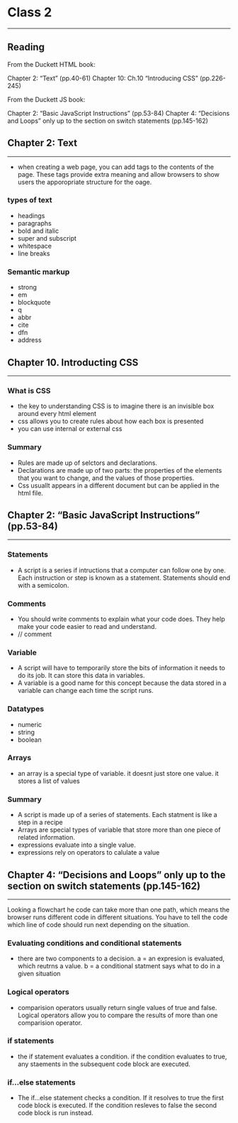 # Class 2 
---

## Reading

From the Duckett HTML book:

Chapter 2: “Text” (pp.40-61)
Chapter 10: Ch.10 “Introducing CSS” (pp.226-245)

From the Duckett JS book:

Chapter 2: “Basic JavaScript Instructions” (pp.53-84)
Chapter 4: “Decisions and Loops” only up to the section on switch statements (pp.145-162)

## Chapter 2: Text
---

- when creating a web page, you can add tags to the contents of the page. These tags provide extra meaning and allow browsers to show users the apporopriate structure for the oage.

### types of text
- headings
- paragraphs
- bold and italic
- super and subscript
- whitespace
- line breaks

### Semantic markup 
- strong
- em
- blockquote
- q
- abbr
- cite
- dfn
- address


## Chapter 10. Introducting CSS
---

### What is CSS

- the key to understanding CSS is to imagine there is an invisible box around every html element
- css allows you to create rules about how each box is presented
- you can use internal or external css

### Summary

- Rules are made up of selctors and declarations.
- Declarations are made up of two parts: the properties of the elements that you want to change, and the values of those properties.
- Css usuallt appears in a different document but can be applied in the html file.

## Chapter 2: “Basic JavaScript Instructions” (pp.53-84)
---

### Statements

- A script is a series if intructions that a computer can follow one by one. Each instruction or step is known as a statement. Statements should end with a semicolon.

### Comments

- You should write comments to explain what your code does. They help make your code easier to read and understand. 
- // comment

### Variable

- A script will have to temporarily store the bits of information it needs to do its job. It can store this data in variables.
- A variable is a good name for this concept because the data stored in a variable can change each time the script runs.

### Datatypes

- numeric
- string
- boolean

### Arrays

- an array is a special type of variable. it doesnt just store one value. it stores a list of values

### Summary

- A script is made up of a series of statements. Each statment is like a step in a recipe
- Arrays are special types of variable that store more than one piece of related information.
- expressions evaluate into a single value.
- expressions rely on operators to calulate a value

## Chapter 4: “Decisions and Loops” only up to the section on switch statements (pp.145-162)

---

Looking a flowchart he code can take more than one path, which means the browser runs different code in different situations. You have to tell the code which line of code should run next depending on the situation.

### Evaluating conditions and conditional statements

- there are two components to a decision. a = an expresion is evaluated, which reutrns a value. b = a conditional statment says what to do in a given situation

### Logical operators

- comparision operators usually return single values of true and false. Logical operators allow you to compare the results of more than one comparision operator.

### if statements

- the if statement evaluates a condition. if the condition evaluates to true, any staements in the subsequent code block are executed.

### if...else statements

- The if...else statement checks a condition.
If it resolves to true the first code block is executed. If the condition resleves to false the second code block is run instead. 
